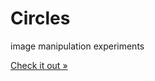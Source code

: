 Circles
=======

image manipulation experiments

<a href="http://www.circles.andrewfiorillo.com" target="_blank">Check it out &raquo;</a>